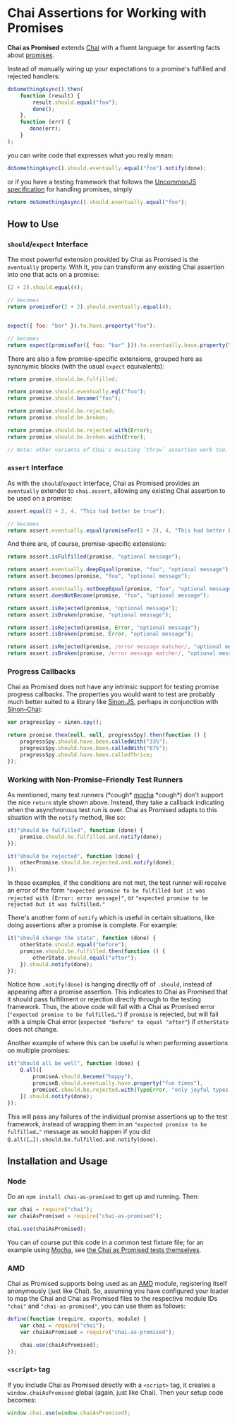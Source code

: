 Chai Assertions for Working with Promises
=========================================

**Chai as Promised** extends [Chai][chai] with a fluent language for asserting facts about [promises][presentation].

Instead of manually wiring up your expectations to a promise's fulfilled and rejected handlers:

```javascript
doSomethingAsync().then(
    function (result) {
        result.should.equal("foo");
        done();
    },
    function (err) {
       done(err);
    }
);
```

you can write code that expresses what you really mean:

```javascript
doSomethingAsync().should.eventually.equal("foo").notify(done);
```

or if you have a testing framework that follows the [UncommonJS specification][uncommonjs] for handling promises,
simply

```javascript
return doSomethingAsync().should.eventually.equal("foo");
```

## How to Use

### `should`/`expect` Interface

The most powerful extension provided by Chai as Promised is the `eventually` property. With it, you can transform any
existing Chai assertion into one that acts on a promise:

```javascript
(2 + 2).should.equal(4);

// becomes
return promiseFor(2 + 2).should.eventually.equal(4);


expect({ foo: "bar" }).to.have.property("foo");

// becomes
return expect(promiseFor({ foo: "bar" })).to.eventually.have.property("foo");
```

There are also a few promise-specific extensions, grouped here as synonymic blocks (with the usual `expect`
equivalents):

```javascript
return promise.should.be.fulfilled;

return promise.should.eventually.eql("foo");
return promise.should.become("foo");

return promise.should.be.rejected;
return promise.should.be.broken;

return promise.should.be.rejected.with(Error);
return promise.should.be.broken.with(Error);

// Note: other variants of Chai's existing `throw` assertion work too.
```

### `assert` Interface

As with the `should`/`expect` interface, Chai as Promised provides an `eventually` extender to `chai.assert`, allowing
any existing Chai assertion to be used on a promise:

```javascript
assert.equal(2 + 2, 4, "This had better be true");

// becomes
return assert.eventually.equal(promiseFor(2 + 2), 4, "This had better be true, eventually");
```

And there are, of course, promise-specific extensions:

```javascript
return assert.isFulfilled(promise, "optional message");

return assert.eventually.deepEqual(promise, "foo", "optional message");
return assert.becomes(promise, "foo", "optional message");

return assert.eventually.notDeepEqual(promise, "foo", "optional message");
return assert.doesNotBecome(promise, "foo", "optional message");

return assert.isRejected(promise, "optional message");
return assert.isBroken(promise, "optional message");

return assert.isRejected(promise, Error, "optional message");
return assert.isBroken(promise, Error, "optional message");

return assert.isRejected(promise, /error message matcher/, "optional message");
return assert.isBroken(promise, /error message matcher/, "optional message");
```

### Progress Callbacks

Chai as Promised does not have any intrinsic support for testing promise progress callbacks. The properties you would
want to test are probably much better suited to a library like [Sinon.JS][sinon], perhaps in conjunction with
[Sinon–Chai][sinon-chai]:

```javascript
var progressSpy = sinon.spy();

return promise.then(null, null, progressSpy).then(function () {
    progressSpy.should.have.been.calledWith("33%");
    progressSpy.should.have.been.calledWith("67%");
    progressSpy.should.have.been.calledThrice;
});
```

### Working with Non-Promise–Friendly Test Runners

As mentioned, many test runners (\*cough\* [mocha][mocha-makes-me-sad] \*cough\*) don't support the nice `return` style
shown above. Instead, they take a callback indicating when the asynchronous test run is over. Chai as Promised adapts to
this situation with the `notify` method, like so:

```javascript
it("should be fulfilled", function (done) {
    promise.should.be.fulfilled.and.notify(done);
});

it("should be rejected", function (done) {
    otherPromise.should.be.rejected.and.notify(done);
});
```

In these examples, if the conditions are not met, the test runner will receive an error of the form `"expected promise
to be fulfilled but it was rejected with [Error: error message]"`, or `"expected promise to be rejected but it was
fulfilled."`

There's another form of `notify` which is useful in certain situations, like doing assertions after a promise is
complete. For example:

```javascript
it("should change the state", function (done) {
    otherState.should.equal("before");
    promise.should.be.fulfilled.then(function () {
        otherState.should.equal("after");
    }).should.notify(done);
});
```

Notice how `.notify(done)` is hanging directly off of `.should`, instead of appearing after a promise assertion. This
indicates to Chai as Promised that it should pass fulfillment or rejection directly through to the testing framework.
Thus, the above code will fail with a Chai as Promised error (`"expected promise to be fulfilled…"`) if `promise` is
rejected, but will fail with a simple Chai error (`expected "before" to equal "after"`) if `otherState` does not change.

Another example of where this can be useful is when performing assertions on multiple promises:

```javascript
it("should all be well", function (done) {
    Q.all([
        promiseA.should.become("happy"),
        promiseB.should.eventually.have.property("fun times"),
        promiseC.should.be.rejected.with(TypeError, "only joyful types are allowed")
    ]).should.notify(done);
});
```

This will pass any failures of the individual promise assertions up to the test framework, instead of wrapping them in
an `"expected promise to be fulfilled…"` message as would happen if you did
`Q.all([…]).should.be.fulfilled.and.notify(done)`.

## Installation and Usage

### Node

Do an `npm install chai-as-promised` to get up and running. Then:

```javascript
var chai = require("chai");
var chaiAsPromised = require("chai-as-promised");

chai.use(chaiAsPromised);
```

You can of course put this code in a common test fixture file; for an example using [Mocha][mocha], see
[the Chai as Promised tests themselves][fixturedemo].

### AMD

Chai as Promised supports being used as an [AMD][amd] module, registering itself anonymously (just like Chai). So,
assuming you have configured your loader to map the Chai and Chai as Promised files to the respective module IDs
`"chai"` and `"chai-as-promised"`, you can use them as follows:

```javascript
define(function (require, exports, module) {
    var chai = require("chai");
    var chaiAsPromised = require("chai-as-promised");

    chai.use(chaiAsPromised);
});
```

### `<script>` tag

If you include Chai as Promised directly with a `<script>` tag, it creates a `window.chaiAsPromised` global (again,
just like Chai). Then your setup code becomes:

```javascript
window.chai.use(window.chaiAsPromised);
```


[presentation]: http://www.slideshare.net/domenicdenicola/callbacks-promises-and-coroutines-oh-my-the-evolution-of-asynchronicity-in-javascript
[chai]: http://chaijs.com/
[mocha]: http://visionmedia.github.com/mocha/
[mocha-makes-me-sad]: https://github.com/visionmedia/mocha/pull/329
[uncommonjs]: http://kriskowal.github.com/uncommonjs/tests/specification
[fixturedemo]: https://github.com/domenic/chai-as-promised/tree/master/test/
[amd]: https://github.com/amdjs/amdjs-api/wiki/AMD
[sinon]: http://sinonjs.org/
[sinon-chai]: https://github.com/domenic/sinon-chai
